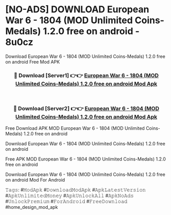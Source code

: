 # [NO-ADS] DOWNLOAD European War 6 - 1804 (MOD Unlimited Coins-Medals) 1.2.0 free on android - 8u0cz
Download European War 6 - 1804 (MOD Unlimited Coins-Medals) 1.2.0 free on android Free Mod APK

<div align="center">
<h3>🔴 Download [Server1] 👉👉 <a href="https://apk-comot.site?title=European_War_6_-_1804_(MOD_Unlimited_Coins-Medals)_1.2.0_free_on_android">European War 6 - 1804 (MOD Unlimited Coins-Medals) 1.2.0 free on android Mod Apk</a></h3><br>

<h3>🔴 Download [Server2] 👉👉 <a href="https://apk-comot.site?title=European_War_6_-_1804_(MOD_Unlimited_Coins-Medals)_1.2.0_free_on_android">European War 6 - 1804 (MOD Unlimited Coins-Medals) 1.2.0 free on android Mod Apk</a></h3>
</div>


Free Download APK MOD European War 6 - 1804 (MOD Unlimited Coins-Medals) 1.2.0 free on android

Download European War 6 - 1804 (MOD Unlimited Coins-Medals) 1.2.0 free on android 

Free APK MOD European War 6 - 1804 (MOD Unlimited Coins-Medals) 1.2.0 free on android 

Download European War 6 - 1804 (MOD Unlimited Coins-Medals) 1.2.0 free on android Mod For Android

𝚃𝚊𝚐𝚜: #𝙼𝚘𝚍𝙰𝚙𝚔 #𝙳𝚘𝚠𝚗𝚕𝚘𝚊𝚍𝙼𝚘𝚍𝙰𝚙𝚔 #𝙰𝚙𝚔𝙻𝚊𝚝𝚎𝚜𝚝𝚅𝚎𝚛𝚜𝚒𝚘𝚗 #𝙰𝚙𝚔𝚄𝚗𝚕𝚒𝚖𝚒𝚝𝚎𝚍𝙼𝚘𝚗𝚎𝚢 #𝙰𝚙𝚔𝚄𝚗𝚕𝚘𝚌𝚔𝙰𝚕𝚕 #𝙰𝚙𝚔𝙽𝚘𝙰𝚍𝚜 #𝚄𝚗𝚕𝚘𝚌𝚔𝙿𝚛𝚎𝚖𝚒𝚞𝚖 #𝙵𝚘𝚛𝙰𝚗𝚍𝚛𝚘𝚒𝚍 #𝙵𝚛𝚎𝚎𝙳𝚘𝚠𝚗𝚕𝚘𝚊𝚍 #home_design_mod_apk